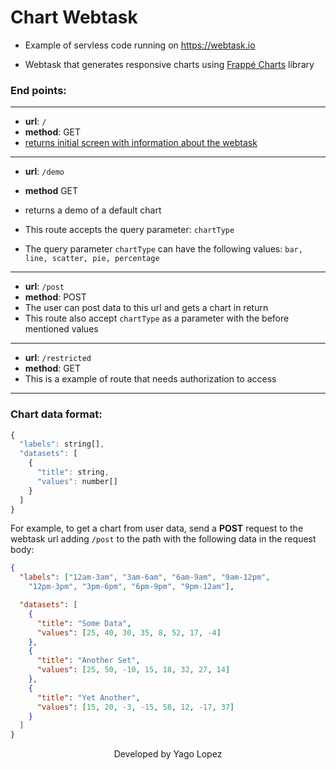 # Chart Webtask



- Example of servless code running on https://webtask.io


- Webtask that generates responsive charts using <a href="https://frappe.github.io/charts/" target="_blank">Frappé Charts</a> library



### End points:

------

- **url**: `/`
- **method**: GET
- [returns initial screen with information about the webtask](https://wt-26c8d8dafc4cb18db903554c4e796c40-0.run.webtask.io/chart)

------

- **url**: `/demo`

- **method** GET

- returns a demo of a default chart

- This route accepts the query parameter: `chartType`

- The query parameter `chartType` can have the following values: `bar, line, scatter, pie, percentage`


------

- **url**: `/post`
- **method**: POST
- The user can post data to this url and gets a chart in return
- This route also accept `chartType` as a parameter with the before mentioned values

------

- **url**: `/restricted`
- **method**: GET
- This is a example of route that needs authorization to access

------



### Chart data format:

```javascript
{ 
  "labels": string[], 
  "datasets": [
    {
      "title": string, 
      "values": number[]
    }
  ]
}
```

For example, to get a chart from user data, send a **POST** request to the webtask url adding `/post` to the path with the following data in the request body:

```json
{
  "labels": ["12am-3am", "3am-6am", "6am-9am", "9am-12pm",
    "12pm-3pm", "3pm-6pm", "6pm-9pm", "9pm-12am"],

  "datasets": [
    {
      "title": "Some Data",
      "values": [25, 40, 30, 35, 8, 52, 17, -4]
    },
    {
      "title": "Another Set",
      "values": [25, 50, -10, 15, 18, 32, 27, 14]
    },
    {
      "title": "Yet Another",
      "values": [15, 20, -3, -15, 58, 12, -17, 37]
    }
  ]
}
```



<p align="center">Developed by Yago Lopez</p>